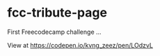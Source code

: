 # fcc-tribute-page
First Freecodecamp challenge ...

View at https://codepen.io/kvng_zeez/pen/LOdzvL
